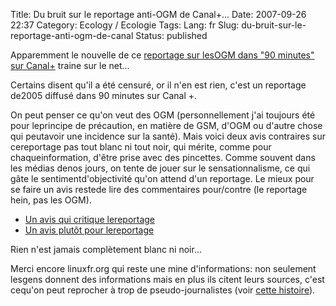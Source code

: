 Title: Du bruit sur le reportage anti-OGM de Canal+...
Date: 2007-09-26 22:37
Category: Ecology  / Ecologie
Tags:
Lang: fr
Slug: du-bruit-sur-le-reportage-anti-ogm-de-canal
Status: published

Apparemment le nouvelle de ce [reportage sur lesOGM dans "90 minutes" sur Canal+](\%22http://video.google.fr/videoplay?docid=-8996055986353195886\%22) traine sur le net...  
  
Certains disent qu'il a été censuré, or il n'en est rien, c'est un reportage de2005 diffusé dans 90 minutes sur Canal +.  
  
On peut penser ce qu'on veut des OGM (personnellement j'ai toujours été pour leprincipe de précaution, en matière de GSM, d'OGM ou d'autre chose qui peutavoir une incidence sur la santé). Mais voici deux avis contraires sur cereportage pas tout blanc ni tout noir, qui mérite, comme pour chaqueinformation, d'être prise avec des pincettes. Comme souvent dans les médias denos jours, on tente de jouer sur le sensationnalisme, ce qui gâte le sentimentd'objectivité qu'on attend d'un reportage. Le mieux pour se faire un avis restede lire des commentaires pour/contre (le reportage hein, pas les OGM).

-   [Un avis qui critique lereportage](\%22http://linuxfr.org/comments/800734,1.html\%22)
-   [Un avis plutôt pour lereportage](\%22http://linuxfr.org/comments/800765,1.html\%22)

Rien n'est jamais complètement blanc ni noir...  
  
Merci encore linuxfr.org qui reste une mine d'informations: non seulement lesgens donnent des informations mais en plus ils citent leurs sources, c'est cequ'on peut reprocher à trop de pseudo-journalistes (voir [cette histoire](\%22http://blog.anthere.org/index.php/2007/02/01/85-le-monde-bienvenue-dans-les-rangs-de-la-presse-poubelle\%22)).
